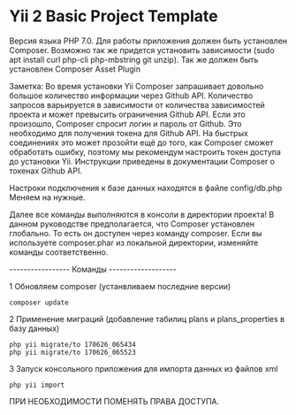 Yii 2 Basic Project Template
============================
Версия языка  PHP 7.0.
Для работы приложения должен быть установлен Composer. Возможно так же придется 
установить зависимости (sudo apt install curl php-cli php-mbstring git unzip).
Так же должен быть установлен  Composer Asset Plugin

Заметка:
Во время установки Yii Composer запрашивает довольно большое количество информации через Github API. 
Количество запросов варьируется в зависимости от количества зависимостей проекта и может превысить ограничения Github API. 
Если это произошло, Composer спросит логин и пароль от Github. Это необходимо для получения токена для Github API. 
На быстрых соединениях это может прозойти ещё до того, как Composer сможет обработать ошибку, 
поэтому мы рекомендум настроить токен доступа до установки Yii. 
Инструкции приведены в документации Composer о токенах Github API.


Настроки подключения к базе данных находятся в файле config/db.php
Меняем на нужные. 

Далее все команды выполняются в консоли в директории проекта!
В данном руководстве предполагается, что Composer установлен глобально. 
То есть он доступен через команду composer. 
Если вы используете composer.phar из локальной директории, изменяйте команды соответственно.

----------------- Команды -------------------

1 Обновляем composer (устанвливаем последние версии)

    composer update

2 Применение миграций (добавление табилиц plans и plans_properties в базу данных)

    php yii migrate/to 170626_065434
    php yii migrate/to 170626_065523 

3 Запуск консольного приложения для импорта данных из файлов xml

    php yii import


ПРИ НЕОБХОДИМОСТИ ПОМЕНЯТЬ ПРАВА ДОСТУПА.

